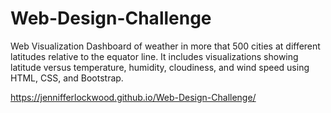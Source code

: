 # Web-Design-Challenge
Web Visualization Dashboard of weather in more that 500 cities at different latitudes relative to the equator line. It includes visualizations showing latitude versus temperature, humidity, cloudiness, and wind speed using HTML, CSS, and Bootstrap.

https://jennifferlockwood.github.io/Web-Design-Challenge/
